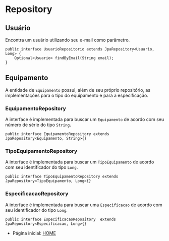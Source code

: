# Repository

## Usuário

Encontra um usuário utilizando seu e-mail como parâmetro.

```
public interface UsuarioRepositorio extends JpaRepository<Usuario, Long> {
    Optional<Usuario> findByEmail(String email);
}

```

## Equipamento

A entidade de ``Equipamento`` possui, além de seu próprio repositório, as implementações para o tipo do equipamento e para a especificação.

### EquipamentoRepository

A interface é implementada para buscar um ``Equipamento`` de acordo com seu número de série do tipo `String`.

```
public interface EquipamentoRepository extends JpaRepository<Equipamento, String>{}
```

### TipoEquipamentoRepository

A interface é implementada para buscar um ``TipoEquipamento`` de acordo com seu identificador do tipo `Long`.

```
public interface TipoEquipamentoRepository extends JpaRepository<TipoEquipamento, Long>{}
```

### EspecificacaoRepository

A interface é implementada para buscar uma ``Especificacao`` de acordo com seu identificador do tipo `Long`.

```
public interface EspecificacaoRepository  extends JpaRepository<Especificacao, Long>{}
```

- Página inicial: [HOME](https://git.raroacademy.com.br/nicolas.oliveira/projeto-final/-/tree/develop?ref_type=heads)